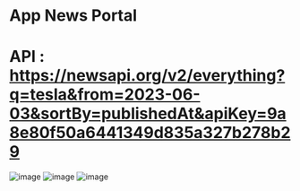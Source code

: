 # App News Portal
# API : https://newsapi.org/v2/everything?q=tesla&from=2023-06-03&sortBy=publishedAt&apiKey=9a8e80f50a6441349d835a327b278b29
 
![image](https://user-images.githubusercontent.com/56002552/234996818-94d8368e-29fb-485d-99c7-d615f65bf565.png)
![image](https://user-images.githubusercontent.com/56002552/234997183-c7b90321-70d0-411e-982e-97b50911ba7d.png)
![image](https://user-images.githubusercontent.com/56002552/234997224-e1e737ef-650e-4d93-bd01-e02ef0ab8231.png)



